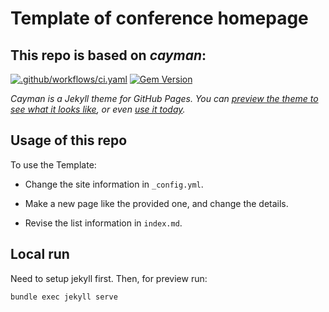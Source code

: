 # Template of conference homepage

## This repo is based on *cayman*:
[![.github/workflows/ci.yaml](https://github.com/pages-themes/cayman/actions/workflows/ci.yaml/badge.svg)](https://github.com/pages-themes/cayman/actions/workflows/ci.yaml) [![Gem Version](https://badge.fury.io/rb/jekyll-theme-cayman.svg)](https://badge.fury.io/rb/jekyll-theme-cayman)

*Cayman is a Jekyll theme for GitHub Pages. You can [preview the theme to see what it looks like](http://pages-themes.github.io/cayman), or even [use it today](https://github.com/pages-themes/cayman?tab=readme-ov-file#usage).*


## Usage of this repo

To use the Template:

- Change the site information in `_config.yml`.

- Make a new page like the provided one, and change the details.

- Revise the list information in `index.md`.

## Local run

Need to setup jekyll first. Then, for preview run: 
```
bundle exec jekyll serve
```